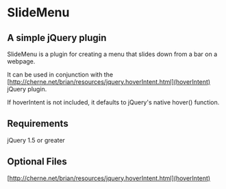 SlideMenu 
========================


A simple jQuery plugin 
------------------------

SlideMenu is a plugin for creating a menu that slides down from a bar on a webpage.

It can be used in conjunction with the [http://cherne.net/brian/resources/jquery.hoverIntent.html](hoverIntent) jQuery plugin.

If hoverIntent is not included, it defaults to jQuery's native hover() function.

Requirements
-------------------------
jQuery 1.5 or greater


Optional Files
-------------------------
[http://cherne.net/brian/resources/jquery.hoverIntent.html](hoverIntent)